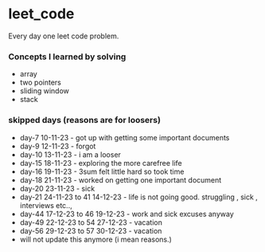 # leet_code
Every day one leet code problem.

### Concepts I learned by solving
* array
* two pointers
* sliding window
* stack

### skipped days (reasons are for loosers)
* day-7 10-11-23 - got up with getting some important documents
* day-9 12-11-23 - forgot
* day-10 13-11-23 - i am a looser
* day-15 18-11-23 - exploring the more carefree life
* day-16 19-11-23 - 3sum felt little hard so took time
* day-18 21-11-23 - worked on getting one important document
* day-20 23-11-23 - sick
* day-21 24-11-23 to 41 14-12-23 - life is not going good. struggling , sick , interviews etc..,
* day-44 17-12-23 to 46 19-12-23 - work and sick excuses anyway
* day-49 22-12-23 to 54 27-12-23 - vacation
* day-56 29-12-23 to 57 30-12-23 - vacation
* will not update this anymore (i mean reasons.)
